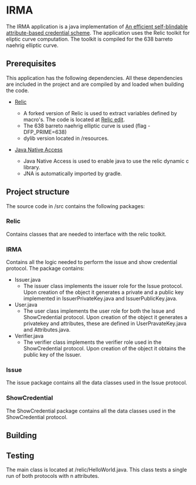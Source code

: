 # IRMA
The IRMA application is a java implementation of [An efficient self-blindable attribute-based
credential scheme](https://eprint.iacr.org/2017/115.pdf). The application uses the Relic toolkit for eliptic curve computation. The toolkit is compiled for the 638 barreto naehrig elliptic curve.

## Prerequisites
This application has the following dependencies. All these dependencies are included in the project and are compiled by and loaded when building the code.

* [Relic](https://github.com/relic-toolkit/relic)
  * A forked version of Relic is used to extract variables defined by macro's. The code is located at [Relic edit](https://github.com/sietseringers/relic).
  * The 638 barreto naehrig elliptic curve is used (flag -DFP_PRIME=638)
  * dylib version located in /resources.
  
* [Java Native Access](https://github.com/java-native-access/jna)
  * Java Native Access is used to enable java to use the relic dynamic c library.
  * JNA is automatically imported by gradle.
  
## Project structure
The source code in /src contains the following packages:

### Relic
Contains classes that are needed to interface with the relic toolkit.

### IRMA
Contains all the logic needed to perform the issue and show credential protocol. The package contains:

* Issuer.java
  * The issuer class implements the issuer role for the Issue protocol. Upon creation of the object it generates a private and a public key implemented in IssuerPrivateKey.java and IssuerPublicKey.java.
* User.java 
  * The user class implements the user role for both the Issue and ShowCredential protocol. Upon creation of the object it generates a privatekey and attributes, these are defined in UserPravateKey.java and Attributes.java.
* Verifier.java
  * The verifier class implements the verifier role used in the ShowCredential protocol. Upon creation of the object it obtains the public key of the Issuer.

### Issue
The issue package contains all the data classes used in the Issue protocol.

### ShowCredential
The ShowCredential package contains all the data classes used in the ShowCredential protocol.
  
## Building


## Testing
The main class is located at /relic/HelloWorld.java. This class tests a single run of both protocols with n attributes.

